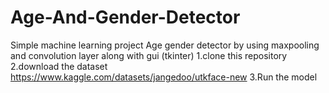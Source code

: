 # Age-And-Gender-Detector
Simple machine learning project Age gender detector by using maxpooling and convolution layer along with gui (tkinter)
1.clone this repository
2.download the dataset https://www.kaggle.com/datasets/jangedoo/utkface-new
3.Run the model 


